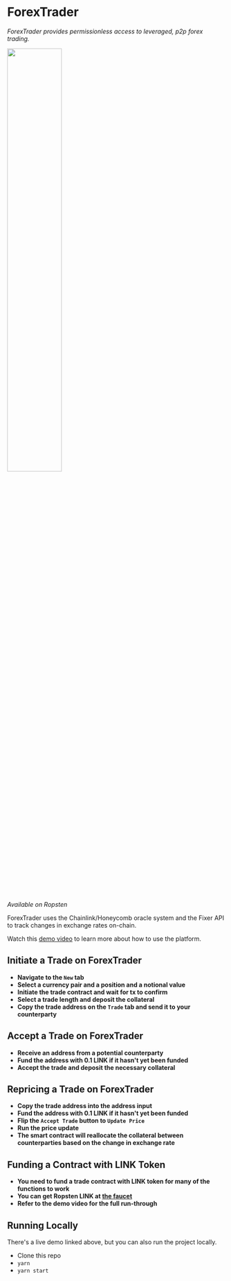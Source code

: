 # ForexTrader

*ForexTrader provides permissionless access to leveraged, p2p forex trading.*

<div padding="100px">
<img src="./src/assets/honeycombwhite.png" width="50%">
</div>

*Available on Ropsten*

ForexTrader uses the Chainlink/Honeycomb oracle system and the Fixer API to track changes in exchange rates on-chain.

Watch this [demo video](https://www.youtube.com/watch?v=7OARI0ggJVc) to learn more about how to use the platform.

## Initiate a Trade on ForexTrader
* **Navigate to the `New` tab**
* **Select a currency pair and a position and a notional value**
* **Initiate the trade contract and wait for tx to confirm**
* **Select a trade length and deposit the collateral**
* **Copy the trade address on the `Trade` tab and send it to your counterparty**

## Accept a Trade on ForexTrader
* **Receive an address from a potential counterparty**
* **Fund the address with 0.1 LINK if it hasn't yet been funded**
* **Accept the trade and deposit the necessary collateral**

## Repricing a Trade on ForexTrader
* **Copy the trade address into the address input**
* **Fund the address with 0.1 LINK if it hasn't yet been funded**
* **Flip the `Accept Trade` button to `Update Price`**
* **Run the price update**
* **The smart contract will reallocate the collateral between counterparties based on the change in exchange rate**

## Funding a Contract with LINK Token
* **You need to fund a trade contract with LINK token for many of the functions to work**
* **You can get Ropsten LINK at [the faucet](https://ropsten.chain.link/)**
* **Refer to the demo video for the full run-through**



## Running Locally

There's a live demo linked above, but you can also run the project locally.

* Clone this repo
* `yarn`
* `yarn start`


